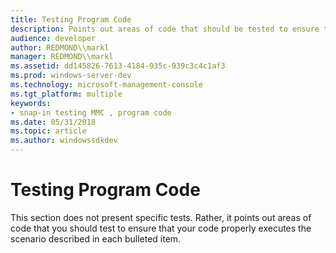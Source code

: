 ```yaml
---
title: Testing Program Code
description: Points out areas of code that should be tested to ensure that the code executes each scenario.
audience: developer
author: REDMOND\\markl
manager: REDMOND\\markl
ms.assetid: dd145826-7613-4184-935c-939c3c4c1af3
ms.prod: windows-server-dev
ms.technology: microsoft-management-console
ms.tgt_platform: multiple
keywords:
- snap-in testing MMC , program code
ms.date: 05/31/2018
ms.topic: article
ms.author: windowssdkdev
---
```


# Testing Program Code

This section does not present specific tests. Rather, it points out areas of code that you should test to ensure that your code properly executes the scenario described in each bulleted item.

 

 




